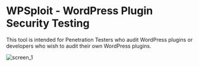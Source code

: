# WPSploit - WordPress Plugin Security Testing 

This tool is intended for Penetration Testers who audit WordPress plugins or developers who wish to audit their own WordPress plugins.

![screen_1](https://raw.githubusercontent.com/m4ll0k/wp_sploit/master/screen1.png)
